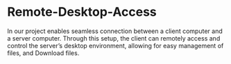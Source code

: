 # Remote-Desktop-Access
In our project enables seamless connection between a client computer and a server computer. Through this setup, the client can remotely access and control the server’s desktop environment, allowing for easy management of files, and Download files. 
